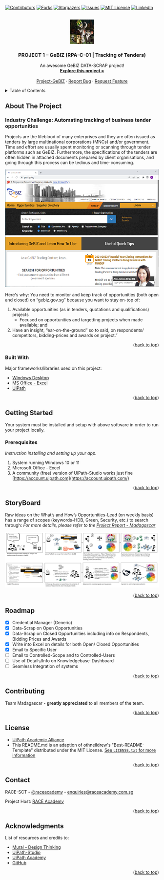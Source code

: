 <div id="top"></div>
<!--
*** This is a direct adaption of Othneildrew and team's Best-README-Template
*** with superd Menu Selection and facilities
*** (https://github.com/othneildrew/Best-README-Template)
***
*** Thanks for checking out the Best-README-Template. If you have a suggestion
*** that would make this better, please fork the repo and create a pull request
*** or simply open an issue with the tag "enhancement".
*** Don't forget to give the project a star!
*** Thanks again! Now go create something AMAZING! :D
-->

<!-- PROJECT SHIELDS -->
<!--
*** I'm using markdown "reference style" links for readability.
*** Reference links are enclosed in brackets [ ] instead of parentheses ( ).
*** See the bottom of this document for the declaration of the reference variables
*** for contributors-url, forks-url, etc. This is an optional, concise syntax you may use.
*** https://www.markdownguide.org/basic-syntax/#reference-style-links
-->
[![Contributors][contributors-shield]][contributors-url]
[![Forks][forks-shield]][forks-url]
[![Stargazers][stars-shield]][stars-url]
[![Issues][issues-shield]][issues-url]
[![MIT License][license-shield]][license-url]
[![LinkedIn][linkedin-shield]][linkedin-url]



<!-- PROJECT LOGO -->
<br />
<div align="center">
  <a href="https://github.com/alfredpyk/Project-GeBIZ">
    <img src="images/Madagascar(0.5).jpg" alt="Logo" width="80" height="80">
  </a>

  <h3 align="center">PROJECT 1 – GeBIZ (RPA-C-01 | Tracking of Tenders)</h3>

  <p align="center">
    An awesome GeBIZ DATA-SCRAP project!
    <br />
    <a href="https://github.com/alfredpyk/Project-GeBIZ"><strong>Explore this project »</strong></a>
    <br />
    <br />
    <a href="https://github.com/alfredpyk/Project-GeBIZ">Project-GeBIZ</a>
    ·
    <a href="https://github.com/alfredpyk/Project-GeBIZ/issues">Report Bug</a>
    ·
    <a href="https://github.com/alfredpyk/Project-GeBIZ/issues">Request Feature</a>
  </p>
</div>

<!-- TABLE OF CONTENTS -->
<details>
  <summary>Table of Contents</summary>
  <ol>
    <li>
      <a href="#about-the-project">About The Project</a>
      <ul>
        <li><a href="#built-with">Built With</a></li>
      </ul>
    </li>
    <li>
      <a href="#getting-started">Getting Started</a>
      <ul>
        <li><a href="#prerequisites">Prerequisites</a></li>
      </ul>
    </li>
    <li><a href="#storyboard">StoryBoard</a></li>
    <li><a href="#roadmap">Roadmap</a></li>
    <li><a href="#contributing">Contributing</a></li>
    <li><a href="#license">License</a></li>
    <li><a href="#contact">Contact</a></li>
    <li><a href="#acknowledgments">Acknowledgments</a></li>
  </ol>
</details>


<!-- ABOUT THE PROJECT -->
## About The Project
### Industry Challenge: Automating tracking of business tender opportunities
Projects are the lifeblood of many enterprises and they are often issued as tenders by large multinational corporations (MNCs) and/or government. Time and effort are usually spent monitoring or scanning through tender platforms such as GeBIZ. Furthermore, the specifications of the tenders are often hidden in attached documents prepared by client organisations, and going through this process can be tedious and time-consuming.

![GeBIZ Opportunities](images/GeBIZimage50.png)

Here's why:
You need to monitor and keep track of opportunities (both open and closed) on “gebiz.gov.sg” because you want to stay on-top of:
1. Available opportunities (as in tenders, quotations and qualifications) projects
    - Focused on opportunities and targetting projects when made available; and
2. Have an insight, “ear-on-the-ground” so to said, on respondents/ competitors, bidding-prices and awards on project.”

<p align="right">(<a href="#top">back to top</a>)</p>


### Built With

Major frameworks/libraries used on this project:
* [Windows Desktop](https://www.microsoft.com/en-sg/windows)
* [MS Office - Excel](https://www.office.com)
* [UiPath](https://www.uipath.com)

<p align="right">(<a href="#top">back to top</a>)</p>



<!-- GETTING STARTED -->
## Getting Started
Your system must be installed and setup with above software in order to run your project locally.

### Prerequisites
_Instruction installing and setting up your app._
1. System running Windows 10 or 11
2. Microsoft Office - Excel
3. A community (free) version of UiPath-Studio works just fine [https://account.uipath.com](https://account.uipath.com/)

<p align="right">(<a href="#top">back to top</a>)</p>

<!-- StoryBoard -->
## StoryBoard
Raw ideas on the What’s and How’s Opportunities-Lead (on weekly basis) has a range of scopes (keywords-HDB, Green, Security, etc.) to search through:
_For more details, please refer to the [Project Report - Madagascar](https://github.com/alfredpyk/Project-GeBIZ)_

![StoryBoard](images/StoryBoard.jpg)

<p align="right">(<a href="#top">back to top</a>)</p>



<!-- ROADMAP -->
## Roadmap

- [x] Credential Manager (Generic)
- [x] Data-Scrap on Open Opportunities
- [x] Data-Scrap on Closed Opportunities including info on Respondents, Bidding Prices and Awards
- [x] Write into Excel on details for both Open/ Closed Opportunities
- [x] Email to Specific User
- [ ] Email to Controlled-Scope and to Controlled-Users
- [ ] Use of Details/Info on Knowledgebase-Dashboard
- [ ] Seamless Integration of systems

<p align="right">(<a href="#top">back to top</a>)</p>



<!-- CONTRIBUTING -->
## Contributing
Team Madagascar - **greatly appreciated** to all members of the team.
<p align="right">(<a href="#top">back to top</a>)</p>

<!-- LICENSE -->
## License
- [UiPath Academic Alliance](https://www.uipath.com/rpa/academic-alliance)
- This README.md is an adaption of othneildrew's "Best-README-Template" distributed under the MIT License. [See `LICENSE.txt` for more information](LICENSE.txt)
<p align="right">(<a href="#top">back to top</a>)</p>



<!-- CONTACT -->
## Contact

RACE-SCT - [@raceacademy](https://raceacademy.com.sg/blog/) - enquiries@raceacademy.com.sg

Project Host: [RACE Academy](https://raceacademy.com.sg/)

<p align="right">(<a href="#top">back to top</a>)</p>



<!-- ACKNOWLEDGMENTS -->
## Acknowledgments
List of resources and credits to:
* [Mural - Design Thinking](https://www.mural.co/)
* [UiPath-Studio](https://www.uipath.com/product/studio)
* [UiPath Academy](https://academy.uipath.com)
* [GitHub](https://github.com)

<p align="right">(<a href="#top">back to top</a>)</p>



<!-- MARKDOWN LINKS & IMAGES -->
<!-- https://www.markdownguide.org/basic-syntax/#reference-style-links -->
[contributors-shield]: https://img.shields.io/github/contributors/alfredpyk/Project-GeBIZ.svg?style=for-the-badge
[contributors-url]: https://github.com/alfredpyk/Project-GeBIZ/graphs/contributors
[forks-shield]: https://img.shields.io/github/forks/alfredpyk/Project-GeBIZ.svg?style=for-the-badge
[forks-url]: https://github.com/alfredpyk/Project-GeBIZ/network/members
[stars-shield]: https://img.shields.io/github/stars/alfredpyk/Project-GeBIZ.svg?style=for-the-badge
[stars-url]: https://github.com/alfredpyk/Project-GeBIZ/stargazers
[issues-shield]: https://img.shields.io/github/issues/alfredpyk/Project-GeBIZ-Template.svg?style=for-the-badge
[issues-url]: https://github.com/alfredpyk/Project-GeBIZ/issues
[license-shield]: https://img.shields.io/github/license/alfredpyk/Project-GeBIZ-Template.svg?style=for-the-badge
[license-url]: https://github.com/alfredpyk/Project-GeBIZ/LICENSE.txt
[linkedin-shield]: https://img.shields.io/badge/-LinkedIn-black.svg?style=for-the-badge&logo=linkedin&colorB=555
[linkedin-url]: https://linkedin.com/in/alfred-pang-533170210
[product-screenshot]: images/screenshot.png
